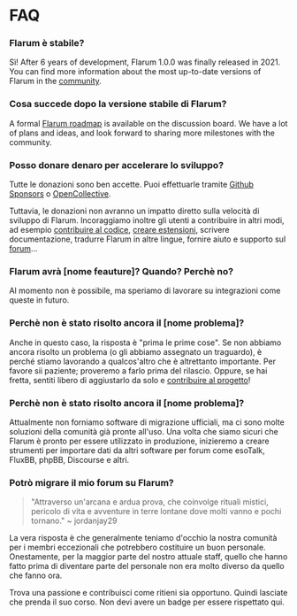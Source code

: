 # FAQ

### Flarum è stabile?

Sì! After 6 years of development, Flarum 1.0.0 was finally released in 2021. You can find more information about the most up-to-date versions of Flarum in the [community](https://discuss.flarum.org/t/meta).

### Cosa succede dopo la versione stabile di Flarum?

A formal [Flarum roadmap](https://discuss.flarum.org/d/29931-the-future-of-flarum-a-roadmap) is available on the discussion board. We have a lot of plans and ideas, and look forward to sharing more milestones with the community.

### Posso donare denaro per accelerare lo sviluppo?

Tutte le donazioni sono ben accette. Puoi effettuarle tramite [Github Sponsors](https://github.com/sponsors/flarum) o [OpenCollective](https://opencollective.com/flarum).

Tuttavia, le donazioni non avranno un impatto diretto sulla velocità di sviluppo di Flarum. Incoraggiamo inoltre gli utenti a contribuire in altri modi, ad esempio [contribuire al codice](contributing.md), [creare estensioni](/extend/), scrivere documentazione, tradurre Flarum in altre lingue, fornire aiuto e supporto sul [forum](https://discuss.flarum.org/)...

### Flarum avrà [nome feauture]? Quando? Perchè no?

Al momento non è possibile, ma speriamo di lavorare su integrazioni come queste in futuro.

### Perchè non è stato risolto ancora il [nome problema]?

Anche in questo caso, la risposta è "prima le prime cose". Se non abbiamo ancora risolto un problema (o gli abbiamo assegnato un traguardo), è perché stiamo lavorando a qualcos'altro che è altrettanto importante. Per favore sii paziente; proveremo a farlo prima del rilascio. Oppure, se hai fretta, sentiti libero di aggiustarlo da solo e [contribuire al progetto](contributing.md)!

### Perchè non è stato risolto ancora il [nome problema]?

Attualmente non forniamo software di migrazione ufficiali, ma ci sono molte soluzioni della comunità già pronte all'uso. Una volta che siamo sicuri che Flarum è pronto per essere utilizzato in produzione, inizieremo a creare strumenti per importare dati da altri software per forum come esoTalk, FluxBB, phpBB, Discourse e altri.

### Potrò migrare il mio forum su Flarum?

> "Attraverso un'arcana e ardua prova, che coinvolge rituali mistici, pericolo di vita e avventure in terre lontane dove molti vanno e pochi tornano." ~ jordanjay29

La vera risposta è che generalmente teniamo d'occhio la nostra comunità per i membri eccezionali che potrebbero costituire un buon personale. Onestamente, per la maggior parte del nostro attuale staff, quello che hanno fatto prima di diventare parte del personale non era molto diverso da quello che fanno ora.

Trova una passione e contribuisci come ritieni sia opportuno. Quindi lasciate che prenda il suo corso. Non devi avere un badge per essere rispettato qui.
